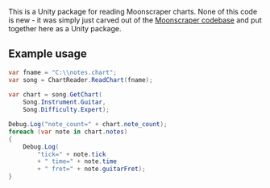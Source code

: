 This is a Unity package for reading Moonscraper charts. None of this code is new - it was simply just carved out of the [Moonscraper codebase](https://github.com/FireFox2000000/Moonscraper-Chart-Editor/) and put together here as a Unity package.

## Example usage

```csharp
var fname = "C:\\notes.chart";
var song = ChartReader.ReadChart(fname);
            
var chart = song.GetChart(
    Song.Instrument.Guitar,
    Song.Difficulty.Expert);

Debug.Log("note_count=" + chart.note_count);
foreach (var note in chart.notes)
{
    Debug.Log(
        "tick=" + note.tick
        + " time=" + note.time
        + " fret=" + note.guitarFret);
}
```